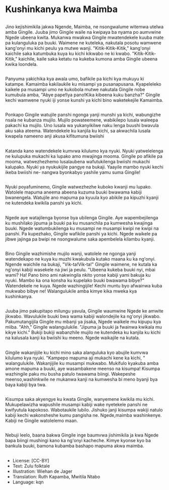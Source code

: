 # Kushinkanya kwa Maimba

##
Jino kejishimikila jakwa Ngende, Maimba, ne nsongwalume witemwa utelwa amba Gingile. Juuba jimo Gingile waile na kwipaya ba nyama po aumvwine Ngede ubeena kwita. Mukanwa mwakwa Gingile mwatendekele kuuba mate pa kulanguluka pa buuki. Waimene ne kuteleka, nakutala posotu wamwene kang'onyi mu kichi peulu ya mutwe wanji. "Kitik-Kitik-Kitik," kang'onyi kaichile saka katumbuka kuya ku kichi kikwabo ne ki kwabo. "Kitik-Kitik-Kitik," kaichile, kaile saka ketatu na kukeba kumona amba Gingile ubeena kwika loondela.

##
Panyuma yakichika kya awala umo, bafikile pa kichi kya mukuyu ki katampe. Kamaimba kakilaukile ku misampi ya pusanapusana. Kyapeleleko kaikele pa musampi umo ne kukobola mutwe nakutala Gingile nobe kumubula amba, "Abye pape!Iya pano!Kika kibeena kuku banzha?" Gingile kechi wamwene nyuki iji yonse kunshi ya kichi bino waketekejile Kamaimba.

##
Ponkapo Gingile watujile panshi ngonga yanji munshi ya kichi, wabungizhe nsala ne kubanza mujilo. Mujilo powateemene, wabikilepo lusala waleepa pakachi ka mujilo. Uno lusala wa yukanyikilwe naku lenga buushi bwavula aku saka ateema. Watendekele ku kanjila ku kichi, sa akwachila lusala kwapela nameeno anji akusa kifitumuna bwiishi

##
Katanda kano watendekele kumvwa kilulumo kya nyuki. Nyuki yatwelelenga ne kulupuka mukachi ka lupako amo mwajinga mooma. Gingile po afikile pa mooma, watwezhezhemo lusalaubena wafutukilenga bwiishi mukachi kalupako. Nyuki ya nyukukijile pangye na bukaji. Yaayile mambo nyuki kechi ikeba bwiishi ne- nangwa byonkabyo yashile yamu suma Gingile!

##
Nyuki poyafuminemo, Gingile watwezhezhe kuboko kwanji mu lupako. Watolele mapuma aneema abeena kuzuma buuki bwawama kabiji bwanengela. Watujile ano mapuma pa kyuula kyo abikile pa kipuzhi kyanji ne kutendeka kwikila panshi ya kichi.

##
Ngede aye watajilenga byonse bya ubilenga Gingile. Aye wapembejilenga ku mushilako jipuma ja buuki pa ku musanchila pa kumwesha kwajinga buuki. Ngede watumbukilenga ku musampi ne musampi kwipi ne kwipi na panshi. Pa kupezhako, Gingile wafikile panshi ya kichi. Ngede waikele pa jibwe jajinga pa bwipi ne nsongwalume saka apembelela kilambu kyanji.

##
Bino Gingile wazhimishe mujilo wanji, watolele ne ngonga yanji watendekapo ne kuya ku muzhi kwakubula kutako maana ku ka ng'onyi. Ngende waichile na bukaji, "Vik-ta!Vik-ta!" Gingile waimene, ne kutala ka ng'onyi kabiji wasekele na jiwi ja peulu. "Ubeena kukeba buuki nyi, mbai wami? Ha! Pano bino ami nakwingila nkito yonse kabiji yami bakuja ku nyuki. Mambo ka ona konsha ku kupelako buuki bwawama bibye?" Watendekele ne kuya. Ngede wazhingijile! Kechi muntu byo afwainwa kuba mukwabo bibye ne! Walangulukile amba kimye kika mweka kya kushinkanya.

##
Juuba jimo pakupitapo milungu yavula, Gingile waumwine Ngede ke amwite jikwabo. Wavulukile buuki bwa wama kabiji walondejile ka ng'onyi jikwabo. Pakumutangijila Gingile mu mbanji ya jisaka, Ngede waikele mu kipupu kya miiba. "Ahh," Gingile walangulukile. "Jipuma ja buuki ja fwainwa kwikala mu kikye kichi." Bukiji bukiji wabanzhile mujilo ne kutendeka ku kanjila ku kichi na kalusala kanji ka bwiishi ku meeno. Ngede waikajile na kutala.

##
Gingile wakanjijile ku kichi mino saka alanguluka kyo abujile kumvwa kilulumo kya nyuki. "Kampepo mapuma aji mukachi kene ka kichi, " walangulukile. Wakanjijile ku musampi mukwabo. Mukifulo kyakuba amba amone mapuma a buuki, aye wasambakene meenso na kisumpa! Kisumpa wazhingile paku mu busha patulo twawama biingi. Wakepeshe meenso,washinkwile ne mukanwa kanji na kumwesha bi meno byanji bya baya kabiji bya twa.

##
Kisumpa saka akyengye ku kwata Gingile, wanyemene kwikila mu kichi. Mukupelawizha wapushile musampi kabiji wake nyetekele panshi ne kwifyutula kapokoso. Wabotaukile lubilo. Jishuko janji kisumpa wakiji natulo kabiji kechi wakonsheshe kumu pangisha ne. Ngede,maimba washinkenye. Kabiji ne Gingile watolelemo maan.

##
Nebuji leelo, baana bakwa Gingile inge baumvwa jishimikila ja kwa Ngede bapa biingi mushingi kano ka ng'onyi kacheche. Kimye kyonse kyo ba bankula buuki, bamona kubamba bashapo mapuma akwa maimba.

##
* License: [CC-BY]
* Text: Zulu folktale
* Illustration: Wiehan de Jager
* Translation: Ruth Kapamba, Mwitila Ntabo
* Language: kqn
